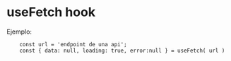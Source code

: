 # useFetch hook

Ejemplo:
```
    const url = 'endpoint de una api';
    const { data: null, loading: true, error:null } = useFetch( url )
```